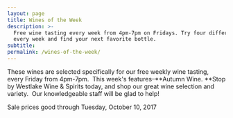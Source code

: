 ```yaml
---
layout: page
title: Wines of the Week
description: >-
  Free wine tasting every week from 4pm-7pm on Fridays. Try four different wines
  every week and find your next favorite bottle.
subtitle:
permalink: /wines-of-the-week/
---
```



These wines are selected specifically for our free weekly wine tasting, every Friday from 4pm-7pm. &nbsp;This week's features–**Autumn Wine.&nbsp;**Stop by Westlake Wine & Spirits today, and shop our great wine selection and variety. &nbsp;Our knowledgeable staff will be glad to help!

Sale prices good through Tuesday, October 10, 2017

&nbsp;